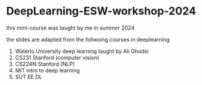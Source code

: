 # DeepLearning-ESW-workshop-2024
this mini-course was taught by me in summer 2024

the slides are adapted from the follwoing courses in deeplearning

1. Waterlo University deep learning taught by Ali Ghodsi
2. CS231 Stanford (computer vision)
3. CS224N Stanford (NLP)
4. MIT intro to deep learning
5. SUT EE DL
